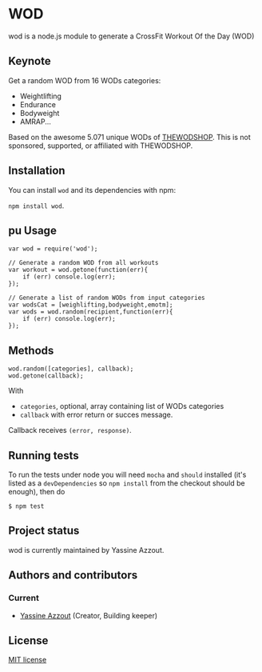 WOD
=========

wod is a node.js module to generate a CrossFit Workout Of the Day (WOD)

Keynote
-------

Get a random WOD from 16 WODs categories:

* 	Weightlifting
*   Endurance
*   Bodyweight
*   AMRAP...

Based on the awesome 5.071 unique WODs of <a href="http://www.wodshop.org/wods.html">THEWODSHOP</a>.
This is not sponsored, supported, or affiliated with THEWODSHOP.

Installation
------------

You can install `wod` and its dependencies with npm: 

`npm install wod`.

pu
Usage
-----
	var wod = require('wod');	

	// Generate a random WOD from all workouts
	var workout = wod.getone(function(err){
		if (err) console.log(err);
	});
	
	// Generate a list of random WODs from input categories
	var wodsCat = [weighlifting,bodyweight,emotm];
	var wods = wod.random(recipient,function(err){
		if (err) console.log(err);
	});

Methods
-------

	wod.random([categories], callback);
	wod.getone(callback);

With 

* `categories`, optional, array containing list of WODs categories
* `callback` with error return or succes message.

 
Callback receives `(error, response)`.


Running tests
-------------

To run the tests under node you will need `mocha` and `should` installed (it's listed as a
`devDependencies` so `npm install` from the checkout should be enough), then do

    $ npm test

Project status
--------------
wod is currently maintained by Yassine Azzout.


Authors and contributors
------------------------
### Current
* [Yassine Azzout][] (Creator, Building keeper)

[Yassine Azzout]: http://www.92bondstreet.com


License
-------
[MIT license](http://www.opensource.org/licenses/Mit)
